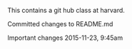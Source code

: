 This contains a git hub class at harvard.

Committed changes to README.md

Important changes 2015-11-23, 9:45am

